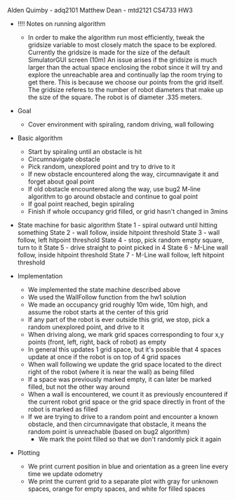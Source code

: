 Alden Quimby - adq2101
Matthew Dean - mtd2121
CS4733 HW3

- !!!! Notes on running algorithm
    - In order to make the algorithm run most efficiently, tweak the gridsize
      variable to most closely match the space to be explored. Currently the
      gridsize is made for the size of the default SimulatorGUI screen (10m)
      An issue arises if the gridsize is much larger than the actual space
      enclosing the robot since it will try and explore the unreachable area
      and continually lap the room trying to get there. This is because we
      choose our points from the grid itself. 
      The gridsize referes to the number
      of robot diameters that make up the size of the square. The robot is of
      diameter .335 meters. 

- Goal
  - Cover environment with spiraling, random driving, wall following

- Basic algorithm
  - Start by spiraling until an obstacle is hit
  - Circumnavigate obstacle
  - Pick random, unexplored point and try to drive to it
  - If new obstacle encountered along the way, circumnavigate it
    and forget about goal point
  - If old obstacle encountered along the way, use bug2 M-line algorithm
    to go around obstacle and continue to goal point
  - If goal point reached, begin spiraling
  - Finish if whole occupancy grid filled, or grid hasn't changed in 3mins

- State machine for basic algorithm
    State 1 - spiral outward until hitting something
    State 2 - wall follow, inside hitpoint threshold
    State 3 - wall follow, left hitpoint threshold
    State 4 - stop, pick random empty square, turn to it
    State 5 - drive straight to point picked in 4
    State 6 - M-Line wall follow, inside hitpoint threshold
    State 7 - M-Line wall follow, left hitpoint threshold

- Implementation
    - We implemented the state machine described above
    - We used the WallFollow function from the hw1 solution
    - We made an occupancy grid roughly 10m wide, 10m high, and assume
      the robot starts at the center of this grid
    - If any part of the robot is ever outside this grid, we stop,
      pick a random unexplored point, and drive to it
    - When driving along, we mark grid spaces corresponding to four x,y
      points (front, left, right, back of robot) as empty
    - In general this updates 1 grid space, but it's possible that 4 
      spaces update at once if the robot is on top of 4 grid spaces
    - When wall following we update the grid space located to the direct
      right of the robot (where it is near the wall) as being filled
    - If a space was previously marked empty, it can later be marked 
      filled, but not the other way around
    - When a wall is encountered, we count it as previously encountered
      if the current robot grid space or the grid space directly in
      front of the robot is marked as filled
    - If we are trying to drive to a random point and encounter a known
      obstacle, and then circumnavigate that obstacle, it means the random
      point is unreachable (based on bug2 algorithm)
        - We mark the point filled so that we don't randomly pick it again

- Plotting
    - We print current position in blue and orientation as a green 
      line every time we update odometry
    - We print the current grid to a separate plot with gray for unknown 
      spaces, orange for empty spaces, and white for filled spaces


